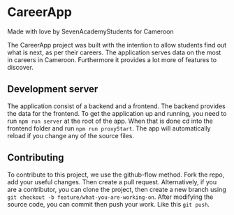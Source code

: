 # CareerApp

Made with love by SevenAcademyStudents for Cameroon

The CareerApp project was built with the intention to allow students find out what is next, as per their careers.
The application serves data on the most in careers in Cameroon. Furthermore it provides a lot more of features to discover.

## Development server
The application consist of a backend and a frontend. The backend provides the data for the frontend.
To get the application up and running, you need to run `npm run server` at the root of the app. When that is done
cd into the frontend folder and run `npm run proxyStart`.
The app will automatically reload if you change any of the source files.

## Contributing

To contribute to this project, we use the github-flow method. 
Fork the repo, add your useful changes. Then create a pull request. Alternatively, if you are a contributor, you can
clone the project, then create a new branch using `git checkout -b feature/what-you-are-working-on`. After modifying
the source code, you can commit then push your work. Like this `git push`. 
